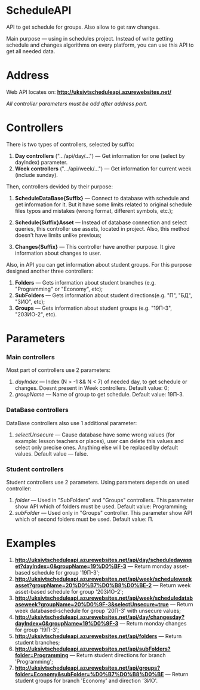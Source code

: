 # ScheduleAPI
API to get schedule for groups. Also allow to get raw changes.

Main purpose — using in schedules project.
Instead of write getting schedule and changes algorithms on every platform, you can use this API to get all needed data.

# Address
Web API locates on:
<strong>http://uksivtscheduleapi.azurewebsites.net/</strong>

<i>All controller parameters must be add after address part.</i>

# Controllers
There is two types of controllers, selected by suffix:
  1.  <b>Day controllers</b> (".../api/day/...") — Get information for one (select by dayIndex) parameter.
  2.  <b>Week controllers</b> (".../api/week/...") — Get information for current week (include sunday).

Then, controllers devided by their purpose:
  1.  <b>ScheduleDataBase{Suffix}</b> — Connect to database with schedule and get information for it. 
      But it have some limits related to original schedule files typos and mistakes (wrong format, different symbols, etc.);
  2.  <b>Schedule{Suffix}Asset</b> — Instead of database connection and select queries, this controller use assets,
      located in project. Also, this method doesn't have limits unlike previous;
  
  3.  <b>Changes{Suffix}</b> — This controller have another purpose. It give information about changes to user.

Also, in API you can get information about student groups. For this purpose designed another three controllers:
  1. <b>Folders</b> — Gets information about student branches (e.g. "Programming" or "Economy", etc);
  2. <b>SubFolders</b> — Gets information about student directions(e.g. "П", "БД", "ЗИО", etc);
  3. <b>Groups</b> — Gets information about student groups (e.g. "19П-3", "20ЗИО-2", etc).
  
# Parameters
### Main controllers
Most part of controllers use 2 parameters:
  1. <i>dayIndex</i> — Index (N > -1 && N < 7) of needed day, to get schedule or changes.
     Doesnt present in Week controllers.
     Default value: 0;
  2. <i>groupName</i> — Name of group to get schedule.
     Default value: 19П-3.

### DataBase controllers
DataBase controllers also use 1 additional parameter:
  1. <i>selectUnsecure</i> — Cause database have some wrong values (for example: lesson teachers or places), user can delete this values and select only precise ones. Anything else will be replaced by default values.
     Default value — false.

### Student controllers
Student controllers use 2 parameters. Using parameters depends on used controller:
  1. <i>folder</i> — Used in "SubFolders" and "Groups" controllers. This parameter show API which of folders must be used.
     Default value: Programming;
  2. <i>subFolder</i> — Used only in "Groups" controller. This parameter show API which of second folders must be used.
     Default value: П.

# Examples
  1. <b>http://uksivtscheduleapi.azurewebsites.net/api/day/scheduledayasset?dayIndex=0&groupName=19%D0%BF-3</b> — Return monday asset-based schedule for group '19П-3';
  2. <b>http://uksivtscheduleapi.azurewebsites.net/api/week/scheduleweekasset?groupName=20%D0%B7%D0%B8%D0%BE-2</b> — Return week asset-based schedule for group '20ЗИО-2';
  3. <b>http://uksivtscheduleapi.azurewebsites.net/api/week/scheduledatabaseweek?groupName=20%D0%9F-3&selectUnsecure=true</b> — Return week databased-schedule for group '20П-3' with unsecure values;
  4. <b>http://uksivtscheduleapi.azurewebsites.net/api/day/changesday?dayIndex=0&groupName=19%D0%9F-3</b> — Return monday changes for group '19П-3';
  5. <b>http://uksivtscheduleapi.azurewebsites.net/api/folders</b> — Return student branches;
  6. <b>http://uksivtscheduleapi.azurewebsites.net/api/subFolders?folder=Programming</b> — Return student directions for branch 'Programming';
  7. <b>http://uksivtscheduleapi.azurewebsites.net/api/groups?folder=Economy&subFolder=%D0%B7%D0%B8%D0%BE</b> — Return student groups for branch 'Economy' and direction 'ЗИО'.
